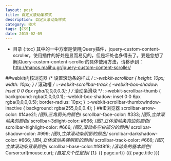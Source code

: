 ```yaml
---
layout: post
title: 自定义滚动条样式
description: 自定义滚动条样式
category: 技术
tags: [CSS]
date: 2015-02-09
---
```

* 目录
{:toc}
其中的一中方案是使用jQuery插件，jquery-custom-content-scroller。使用插件的好处是显而易见的，但是坏处也多得去了。要是您想了解jQuery-custom-content-scroller的具体使用方法，请移步到：http://manos.malihu.gr/jquery-custom-content-scroller/

##webkit内核浏览器
    /* 设置滚动条的样式 */
    ::-webkit-scrollbar {
        height: 10px;
        width: 10px;
    }
    /* 滚动槽 */
    ::-webkit-scrollbar-track {
        -webkit-box-shadow: inset 0 0 6px rgba(0,0,0,0.3);
    }
    /* 滚动条滑块 */
    ::-webkit-scrollbar-thumb {
        background: rgba(0,0,0,0.1);
        -webkit-box-shadow: inset 0 0 6px rgba(0,0,0,0.5);
        border-radius: 10px;
    }
    ::-webkit-scrollbar-thumb:window-inactive {
        background: rgba(255,0,0,0.4);
    }
##IE浏览器
    scrollbar-arrow-color: #f4ae21; /*图6,三角箭头的颜色*/
    scrollbar-face-color: #333; /*图5,立体滚动条的颜色*/
    scrollbar-3dlight-color: #666; /*图1,立体滚动条亮边的颜色*/
    scrollbar-highlight-color: #666; /*图2,滚动条空白部分的颜色*/
    scrollbar-shadow-color: #999; /*图3,立体滚动条阴影的颜色*/
    scrollbar-darkshadow-color: #666; /*图4,立体滚动条强阴影的颜色*/
    scrollbar-track-color: #666; /*图7,立体滚动条背景颜色*/
    scrollbar-base-color:#f8f8f8; /*滚动条的基本颜色*/
    Cursor:url(mouse.cur); /*自定义个性鼠标*/
[1]:    {{ page.url}}  ({{ page.title }})
